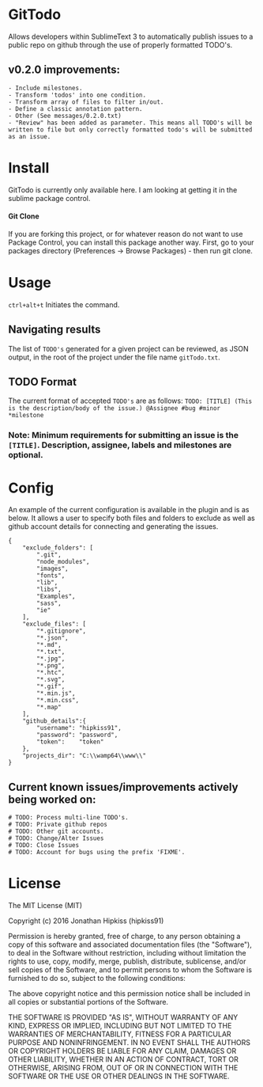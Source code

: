 # GitTodo
Allows developers within SublimeText 3 to automatically publish issues to a public repo on github through the use of properly formatted TODO's.

## v0.2.0 improvements:
```
- Include milestones.
- Transform 'todos' into one condition.
- Transform array of files to filter in/out.
- Define a classic annotation pattern.
- Other (See messages/0.2.0.txt)
- "Review" has been added as parameter. This means all TODO's will be written to file but only correctly formatted todo's will be submitted as an issue.
```

# Install
GitTodo is currently only available here. I am looking at getting it in the sublime package control.

#### Git Clone
If you are forking this project, or for whatever reason do not want to use Package Control, you can install this package another way. First, go to your packages directory (Preferences -> Browse Packages) - then run git clone.

# Usage
`ctrl+alt+t` Initiates the command.

## Navigating results
The list of `TODO's` generated for a given project can be reviewed, as JSON output, in the root of the project under the file name `gitTodo.txt`.

## TODO Format
The current format of accepted `TODO's` are as follows:
`TODO: [TITLE] (This is the description/body of the issue.) @Assignee #bug #minor *milestone`
### Note: Minimum requirements for submitting an issue is the `[TITLE]`. Description, assignee, labels and milestones are optional.


# Config
An example of the current configuration is available in the plugin and is as below. It allows a user to specify both files and folders to exclude as well as github account details for connecting and generating the issues.

```
{
	"exclude_folders": [
		".git",
		"node_modules",
		"images",
		"fonts",
		"lib",
		"libs",
		"Examples",
		"sass",
		"ie"
	],
	"exclude_files": [
		"*.gitignore",
		"*.json",
		"*.md",
		"*.txt",
		"*.jpg",
		"*.png",
		"*.htc",
		"*.svg",
		"*.gif",
		"*.min.js",
		"*.min.css",
		"*.map"
	],
	"github_details":{
		"username": "hipkiss91",
		"password": "password",
		"token":    "token"
	},
	"projects_dir": "C:\\wamp64\\www\\"
}

```

## Current known issues/improvements actively being worked on:
```
# TODO: Process multi-line TODO's.
# TODO: Private github repos
# TODO: Other git accounts.
# TODO: Change/Alter Issues
# TODO: Close Issues
# TODO: Account for bugs using the prefix 'FIXME'.
```


# License

The MIT License (MIT)

Copyright (c) 2016 Jonathan Hipkiss (hipkiss91)

Permission is hereby granted, free of charge, to any person obtaining a copy of this software and associated documentation files (the "Software"), to deal in the Software without restriction, including without limitation the rights to use, copy, modify, merge, publish, distribute, sublicense, and/or sell copies of the Software, and to permit persons to whom the Software is furnished to do so, subject to the following conditions:

The above copyright notice and this permission notice shall be included in all copies or substantial portions of the Software.

THE SOFTWARE IS PROVIDED "AS IS", WITHOUT WARRANTY OF ANY KIND, EXPRESS OR IMPLIED, INCLUDING BUT NOT LIMITED TO THE WARRANTIES OF MERCHANTABILITY, FITNESS FOR A PARTICULAR PURPOSE AND NONINFRINGEMENT. IN NO EVENT SHALL THE AUTHORS OR COPYRIGHT HOLDERS BE LIABLE FOR ANY CLAIM, DAMAGES OR OTHER LIABILITY, WHETHER IN AN ACTION OF CONTRACT, TORT OR OTHERWISE, ARISING FROM, OUT OF OR IN CONNECTION WITH THE SOFTWARE OR THE USE OR OTHER DEALINGS IN THE SOFTWARE.
